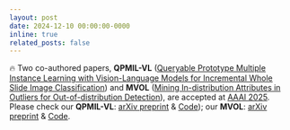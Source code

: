 ```yaml
---
layout: post
date: 2024-12-10 00:00:00-0000
inline: true
related_posts: false
---
```


:fire: Two co-authored papers, **QPMIL-VL** ([Queryable Prototype Multiple Instance Learning with Vision-Language Models for Incremental Whole Slide Image Classification](https://arxiv.org/pdf/2410.10573)) and **MVOL** ([Mining In-distribution Attributes in Outliers for Out-of-distribution Detection](https://arxiv.org/pdf/2412.11466)), are accepted at [AAAI 2025](https://openreview.net/group?id=AAAI.org/2025/Conference). Please check our **QPMIL-VL**: [arXiv preprint](https://arxiv.org/pdf/2410.10573) & [Code](https://github.com/can-can-ya/QPMIL-VL)); our **MVOL**: [arXiv preprint](https://arxiv.org/pdf/2412.11466) & [Code](https://github.com/UESTC-nnLab/MVOL).